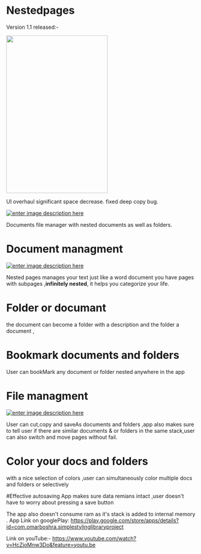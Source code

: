 # Nestedpages

Version 1.1 released:-

<img src="https://user-images.githubusercontent.com/47230931/71299771-f07d5180-2397-11ea-8f1b-38529edabbfb.gif" width="270" height="420" />

UI overhaul
significant space decrease.
fixed deep copy bug.


[![enter image description here][1]][1]


  [1]: https://i.stack.imgur.com/RX8c8.png
  

Documents file manager with nested documents as well as folders.

# Document managment


[![enter image description here][2]][2]


  [2]: https://i.stack.imgur.com/W8qBJ.png
  
  
Nested pages manages your text just like a word document you have pages with subpages ,**infinitely nested**,
it helps you categorize your life.

# Folder or documant

the document can become a folder with a description and the folder a document ,

# Bookmark documents and folders
User can bookMark any document or folder nested anywhere in the app

# File managment


[![enter image description here][3]][3]


  [3]: https://i.stack.imgur.com/Udyqc.png
  
User can cut,copy and saveAs documents and folders ,app also makes sure to tell user if there are similar documents & or folders in 
the same stack,user can also switch and move pages without fail.

# Color your docs and folders
with a nice selection of colors ,user can simultaneously color multiple docs and folders or selectively

#Effective autosaving 
App makes sure data remians intact ,user doesn't have to worry about pressing a save button

The app also doesn't consume ram as it's stack is added to internal memory .
App Link on googlePlay:
https://play.google.com/store/apps/details?id=com.omarboshra.simplestylinglibraryproject

Link on youTube:-
https://www.youtube.com/watch?v=HcZjoMnw3Do&feature=youtu.be
